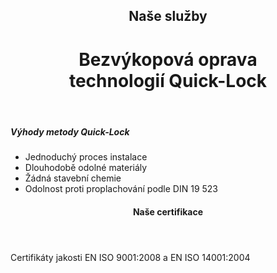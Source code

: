 <header class="page-header page-header--centered">
    <h2 class="page-header__subtitle">Naše služby</h2>
    <h1 class="page-header__title">Bezvýkopová oprava<br>technologií Quick-Lock</h1>
</header>

<section class="section section--wide section--centered">
    <InfoBox
      title="Bezvýkopová oprava pomocí technologie Quick-Lock"
      text="Pomocí technologie Quick-Lock řešíme lokální poškození potrubí nebo jeho závadu zavedením kompresní nerezové vložky s dlouhou životností. Nerezovou vložku systému Quick-Lock používáme při renovaci kanalizačních potrubí v profilech DN 200 – 600 mm."
      imageUrl="/img/frontpage/2.png"
      :imageLeft="true"
      :imageBig="true"
      :isBlue="true"
    />
</section>

<section class="list list--bullets">
    <main class="list__content">
        <h5 class="list__header">Výhody metody Quick-Lock</h5>
        <ul class="list__list">
            <li class="list__item">Jednoduchý proces instalace</li>
            <li class="list__item">Dlouhodobě odolné materiály</li>
            <li class="list__item">Žádná stavební chemie</li>
            <li class="list__item">Odolnost proti proplachování podle DIN 19 523</li>
        </ul>
    </main>
</section>




<header class="page-header page-header--centered page-header--bottom-margin-small">
    <h4 class="page-header__paragraph-title">Naše certifikace</h4>
</header>

<section class="page-paragraph page-paragraph--with-title">
    <main class="page-paragraph__content">
        <p class="page-paragraph__text">Certifikáty jakosti EN ISO 9001:2008 a EN ISO 14001:2004</p>
    </main>
</section>

<section class="image-preview image-preview--double">
    <main class="image-preview__content">
        <img class="image-preview__img" src="/img/frontpage/1.png" alt=""/>
        <img class="image-preview__img" src="/img/frontpage/1.png" alt=""/>
    </main>
</section>

<section class="image-preview image-preview--double">
    <main class="image-preview__content">
        <img class="image-preview__img" src="/img/frontpage/1.png" alt=""/>
        <img class="image-preview__img" src="/img/frontpage/1.png" alt=""/>
    </main>
</section>

<Contact/>